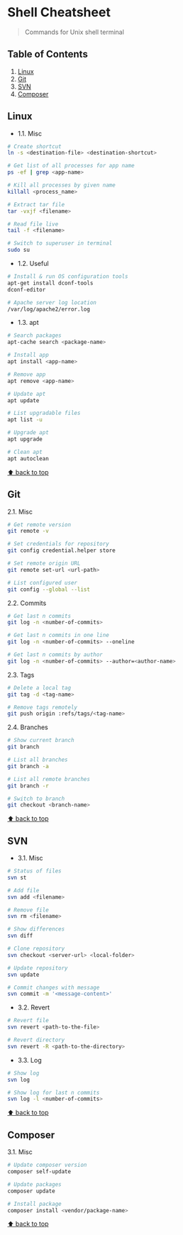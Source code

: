 # Shell Cheatsheet
> Commands for Unix shell terminal

## Table of Contents

1. [Linux](#linux)
1. [Git](#git)
1. [SVN](#svn)
1. [Composer](#composer)

## Linux

* 1.1. Misc

```bash
# Create shortcut
ln -s <destination-file> <destination-shortcut>

# Get list of all processes for app name
ps -ef | grep <app-name>

# Kill all processes by given name
killall <process_name>

# Extract tar file
tar -vxjf <filename>

# Read file live
tail -f <filename>

# Switch to superuser in terminal
sudo su
```

* 1.2. Useful

```bash
# Install & run OS configuration tools
apt-get install dconf-tools
dconf-editor

# Apache server log location
/var/log/apache2/error.log
```

* 1.3. apt

```bash
# Search packages
apt-cache search <package-name>

# Install app
apt install <app-name>

# Remove app
apt remove <app-name>

# Update apt
apt update

# List upgradable files
apt list -u

# Upgrade apt
apt upgrade

# Clean apt
apt autoclean
```

[⬆ back to top](#table-of-contents)

## Git

2.1. Misc

```bash
# Get remote version
git remote -v

# Set credentials for repository
git config credential.helper store

# Set remote origin URL
git remote set-url <url-path>

# List configured user
git config --global --list
```

2.2. Commits

```bash
# Get last n commits
git log -n <number-of-commits>

# Get last n commits in one line
git log -n <number-of-commits> --oneline

# Get last n commits by author
git log -n <number-of-commits> --author=<author-name>
```

2.3. Tags

```bash
# Delete a local tag
git tag -d <tag-name>

# Remove tags remotely
git push origin :refs/tags/<tag-name>
```

2.4. Branches

```bash
# Show current branch
git branch

# List all branches
git branch -a

# List all remote branches
git branch -r

# Switch to branch
git checkout <branch-name>
```

[⬆ back to top](#table-of-contents)

## SVN

* 3.1. Misc

```bash
# Status of files
svn st

# Add file
svn add <filename>

# Remove file
svn rm <filename>

# Show differences
svn diff

# Clone repository
svn checkout <server-url> <local-folder>

# Update repository
svn update

# Commit changes with message
svn commit -m '<message-content>'
```

* 3.2. Revert

```bash
# Revert file
svn revert <path-to-the-file>

# Revert directory
svn revert -R <path-to-the-directory>
```

* 3.3. Log

```bash
# Show log
svn log

# Show log for last n commits
svn log -l <number-of-commits>
```

[⬆ back to top](#table-of-contents)

## Composer

3.1. Misc

```bash
# Update composer version
composer self-update

# Update packages
composer update

# Install package
composer install <vendor/package-name>
```

[⬆ back to top](#table-of-contents)
